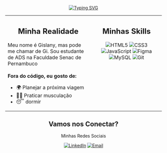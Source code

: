 <div align="center">
  <a href="https://git.io/typing-svg">
    <img src="https://readme-typing-svg.demolab.com?font=Fira+Code&weight=700&size=25&pause=1000&color=8844FF&center=true&vCenter=true&width=600&lines=Bem+vindo+(a)+ao+meu+universo+de+c%C3%B3digos;N%C3%A3o+repara+a+bagun%C3%A7a+%F0%9F%98%85" alt="Typing SVG">
  </a>
</div>

<table align="center">
  <tr>
    <td valign="top" width="55%">
      <div align="center">
        <h2>Minha Realidade</h2>
      </div>
      <p>
        Meu nome é Gislany, mas pode me chamar de Gi. Sou estudante de ADS na Faculdade Senac de Pernambuco
        <br/><br/>
        <strong>Fora do código, eu gosto de:</strong>
        <ul>
          <li>🌍 Planejar a próxima viagem</li>
          <li>🏋️‍♀️ Praticar musculação</li>
          <li>😴 dormir</li>
        </ul>
      </p>
    </td>
    <td valign="top" width="45%">
      <div align="center">
        <h2>Minhas Skills</h2>
        <img src="https://img.shields.io/badge/HTML5-E34F26?style=for-the-badge&logo=html5&logoColor=white" alt="HTML5"/>
        <img src="https://img.shields.io/badge/CSS3-1572B6?style=for-the-badge&logo=css3&logoColor=white" alt="CSS3"/>
        <img src="https://img.shields.io/badge/JavaScript-F7DF1E?style=for-the-badge&logo=javascript&logoColor=black" alt="JavaScript"/>
        <img src="https://img.shields.io/badge/Figma-F24E1E?style=for-the-badge&logo=figma&logoColor=white" alt="Figma"/>
        <img src="https://img.shields.io/badge/MySQL-4479A1?style=for-the-badge&logo=mysql&logoColor=white" alt="MySQL"/>
        <img src="https://img.shields.io/badge/Git-E34F26?style=for-the-badge&logo=git&logoColor=white" alt="Git"/>
      </div>
    </td>
  </tr>
</table>

<div align="center">
  <h2>Vamos nos Conectar?</h2>
  <p>Minhas Redes Sociais</p>
  <a href="https://www.linkedin.com/in/gislany-araujo-dev/" target="_blank"><img src="https://img.shields.io/badge/LinkedIn-0A66C2?style=for-the-badge&logo=linkedin&logoColor=white" alt="LinkedIn"></a>
  <a href="mailto:SEU-EMAIL@exemplo.com" target="_blank"><img src="https://img.shields.io/badge/Email-D14836?style=for-the-badge&logo=gmail&logoColor=white" alt="Email"></a>
</div>
